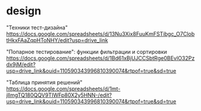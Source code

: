 # design
"Техники тест-дизайна"
https://docs.google.com/spreadsheets/d/13Nu3Xix8FuuKmFSTibgc_O7ClobtHkxFAaZqpHToNHY/edit?usp=drive_link

"Попарное тестирование": функции фильтрации и сортировки
https://docs.google.com/spreadsheets/d/1Bd61xBjUJCCSbtRge0BEvlO32Pzdx9jM/edit?usp=drive_link&ouid=110590343996810390074&rtpof=true&sd=true

 "Таблица принятия решений"
 https://docs.google.com/spreadsheets/d/1mt-jllmgTQ180QQV9TIWFp80X2y5HNN-/edit?usp=drive_link&ouid=110590343996810390074&rtpof=true&sd=true

